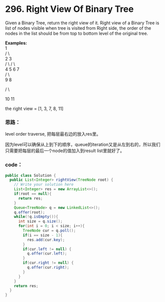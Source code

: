 # 296. Right View Of Binary Tree

Given a Binary Tree, return the right view of it. Right view of a Binary Tree is list of nodes visible when tree is visited from Right side, the order of the nodes in the list should be from top to bottom level of the original tree.

**Examples:**  
           1  
        /    \  
       2      3  
      / \    /  \  
     4   5   6  7  
    /            \  
    9             8

  /  \

 10  11

the right view =  \[1, 3, 7, 8, 11\]

### 思路：

level order traverse, 把每层最右边的放入res里。

因为level可以确保从上到下的顺序，queue的iteration又是从左到右的，所以我们只需要把每层的最后一个node的值加入到result list里就好了。

### code：

```java
public class Solution {
  public List<Integer> rightView(TreeNode root) {
    // Write your solution here
    List<Integer> res = new ArrayList<>();
    if(root == null){
      return res;
    }
    Queue<TreeNode> q = new LinkedList<>();
    q.offer(root);
    while(!q.isEmpty()){
      int size = q.size();
      for(int i = 0; i < size; i++){
        TreeNode cur = q.poll();
        if(i == size - 1){
          res.add(cur.key);
        }
        if(cur.left != null) {
          q.offer(cur.left);
        }
        if(cur.right != null) {
          q.offer(cur.right);
        }
      }
    }
    return res;
  }
}
```

